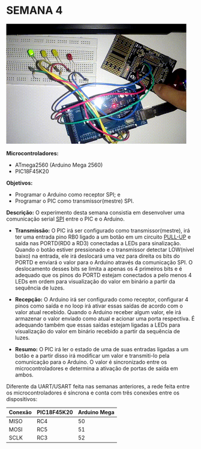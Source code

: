 # SEMANA 4

[![Experimento da Semana 4](./../../image/Semana4/semana4_GIF.gif)](./../../image/Semana4/semana4.jpg)

**Microcontroladores:**
- ATmega2560 (Arduino Mega 2560)
- PIC18F45K20

**Objetivos:**
- Programar o Arduino como receptor SPI; e
- Programar o PIC como transmissor(mestre) SPI.

**Descrição:**
O experimento desta semana consistia em desenvolver uma comunicação serial [SPI](https://pt.wikipedia.org/wiki/Serial_Peripheral_Interface) entre o PIC e o Arduino.

- **Transmissão:** 
O PIC irá ser configurado como transmissor(mestre), irá ter uma entrada pino RB0 ligado a um botão em um circuito [PULL-UP](https://www.filipeflop.com/blog/entendendo-o-pull-up-e-pull-down-no-arduino/) e saída nas PORTD(RD0 a RD3) conectadas a LEDs para sinalização. Quando o botão estiver pressionado e o transmissor detectar LOW(nível baixo) na entrada, ele irá deslocará uma vez para direita os bits do PORTD e enviará o valor para o Arduino através da comunicação SPI. O deslocamento desses bits se limita a apenas os 4 primeiros bits e é adequado que os pinos do PORTD estejam conectados a pelo menos 4 LEDs em ordem para visualização do valor em binário a partir da sequência de luzes.

- **Recepção:** 
O Arduino irá ser configurado como receptor, configurar 4 pinos como saída e no loop irá ativar essas saídas de acordo com o valor atual recebido. Quando o Arduino receber algum valor, ele irá armazenar o valor enviado como atual e acionar uma porta respectiva. É adequando também que essas saídas estejam ligadas a LEDs para visualização do valor em binário recebido a partir da sequência de luzes.

- **Resumo:** 
O PIC irá ler o estado de uma de suas entradas ligadas a um botão e a partir disso irá modificar um valor e transmiti-lo pela comunicação para o Arduino. O valor é sincronizado entre os microcontroladores e determina a ativação de portas de saída em ambos.

Diferente da UART/USART feita nas semanas anteriores, a rede feita entre os microcontroladores é síncrona e conta com três conexões entre os dispositivos:

Conexão | PIC18F45K20 | Arduino Mega
--------|-------------|--------
MISO | RC4 | 50
MOSI | RC5 | 51
SCLK | RC3 | 52